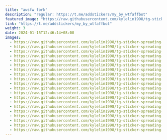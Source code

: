 ```yaml
---
title: "awsfw fork"
description: "regular: https://t.me/addstickers/my_by_wtfaffbot"
featured_image: "https://raw.githubusercontent.com/kylelin1998/tg-sticker-spreading-worldwide-images/main/img/129100a6-0b2c-4cc3-81a2-83ef0b51775c.jpg"
link: "https://t.me/addstickers/my_by_wtfaffbot"
weight: 3
date: 2024-01-15T12:46:14+08:00
images:
  - https://raw.githubusercontent.com/kylelin1998/tg-sticker-spreading-worldwide-images/main/img/129100a6-0b2c-4cc3-81a2-83ef0b51775c.jpg
  - https://raw.githubusercontent.com/kylelin1998/tg-sticker-spreading-worldwide-images/main/img/2728a1c6-8f94-4809-a1a4-d9e7ed11879e.jpg
  - https://raw.githubusercontent.com/kylelin1998/tg-sticker-spreading-worldwide-images/main/img/a20fe4e6-d7bc-4172-9e42-dc58a9be9bc4.jpg
  - https://raw.githubusercontent.com/kylelin1998/tg-sticker-spreading-worldwide-images/main/img/1aba2dad-eac0-4a8e-b23d-f7463994ee2d.jpg
  - https://raw.githubusercontent.com/kylelin1998/tg-sticker-spreading-worldwide-images/main/img/206e5d9c-01eb-44d0-81a0-b79692c2d075.jpg
  - https://raw.githubusercontent.com/kylelin1998/tg-sticker-spreading-worldwide-images/main/img/9dbdc16b-7d9c-48c5-ac19-666622aedc7c.jpg
  - https://raw.githubusercontent.com/kylelin1998/tg-sticker-spreading-worldwide-images/main/img/5efbb388-d184-48ae-8e44-63454403be16.jpg
  - https://raw.githubusercontent.com/kylelin1998/tg-sticker-spreading-worldwide-images/main/img/4227ff9f-6eab-4daa-b466-6653205f4bb9.jpg
  - https://raw.githubusercontent.com/kylelin1998/tg-sticker-spreading-worldwide-images/main/img/928c920e-40f2-41cc-ba0a-8dadee70159b.jpg
  - https://raw.githubusercontent.com/kylelin1998/tg-sticker-spreading-worldwide-images/main/img/49ff111c-250e-43da-83d8-1561a6c3ff3c.jpg
  - https://raw.githubusercontent.com/kylelin1998/tg-sticker-spreading-worldwide-images/main/img/f1584b70-fdcb-4e92-b1af-a09474fb4211.jpg
  - https://raw.githubusercontent.com/kylelin1998/tg-sticker-spreading-worldwide-images/main/img/d7986a04-591d-476b-a768-c04a37b934af.jpg
  - https://raw.githubusercontent.com/kylelin1998/tg-sticker-spreading-worldwide-images/main/img/ddd27b62-2757-4914-806c-68361c1de812.jpg
  - https://raw.githubusercontent.com/kylelin1998/tg-sticker-spreading-worldwide-images/main/img/3ae2e5ef-de2a-480c-86dd-bf3ba6272d1c.jpg
  - https://raw.githubusercontent.com/kylelin1998/tg-sticker-spreading-worldwide-images/main/img/bc67c224-d808-4bcc-8727-a1e61e37c303.jpg
  - https://raw.githubusercontent.com/kylelin1998/tg-sticker-spreading-worldwide-images/main/img/909e4aeb-89f6-445c-b1f5-6fc1e8ee3a8d.jpg
  - https://raw.githubusercontent.com/kylelin1998/tg-sticker-spreading-worldwide-images/main/img/e890b651-cd2e-4bd6-9e2a-d1349f5cbaf0.jpg
  - https://raw.githubusercontent.com/kylelin1998/tg-sticker-spreading-worldwide-images/main/img/9daaee32-14c5-48b4-a5d3-1097a9c97600.jpg
  - https://raw.githubusercontent.com/kylelin1998/tg-sticker-spreading-worldwide-images/main/img/27fc8686-63de-408e-a405-90effa6740d6.jpg
  - https://raw.githubusercontent.com/kylelin1998/tg-sticker-spreading-worldwide-images/main/img/41e84964-fd8d-4bc1-8305-d0fae821546c.jpg
---
```


